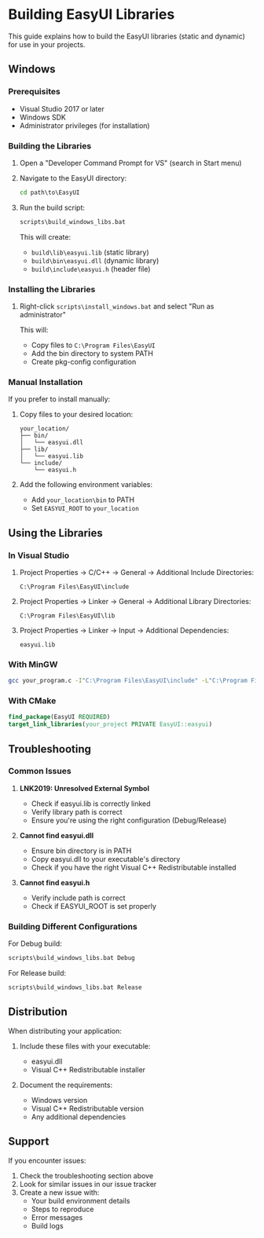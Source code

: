 # Building EasyUI Libraries

This guide explains how to build the EasyUI libraries (static and dynamic) for use in your projects.

## Windows

### Prerequisites

- Visual Studio 2017 or later
- Windows SDK
- Administrator privileges (for installation)

### Building the Libraries

1. Open a "Developer Command Prompt for VS" (search in Start menu)

2. Navigate to the EasyUI directory:
   ```cmd
   cd path\to\EasyUI
   ```

3. Run the build script:
   ```cmd
   scripts\build_windows_libs.bat
   ```

   This will create:
   - `build\lib\easyui.lib` (static library)
   - `build\bin\easyui.dll` (dynamic library)
   - `build\include\easyui.h` (header file)

### Installing the Libraries

1. Right-click `scripts\install_windows.bat` and select "Run as administrator"

   This will:
   - Copy files to `C:\Program Files\EasyUI`
   - Add the bin directory to system PATH
   - Create pkg-config configuration

### Manual Installation

If you prefer to install manually:

1. Copy files to your desired location:
   ```
   your_location/
   ├── bin/
   │   └── easyui.dll
   ├── lib/
   │   └── easyui.lib
   └── include/
       └── easyui.h
   ```

2. Add the following environment variables:
   - Add `your_location\bin` to PATH
   - Set `EASYUI_ROOT` to `your_location`

## Using the Libraries

### In Visual Studio

1. Project Properties → C/C++ → General → Additional Include Directories:
   ```
   C:\Program Files\EasyUI\include
   ```

2. Project Properties → Linker → General → Additional Library Directories:
   ```
   C:\Program Files\EasyUI\lib
   ```

3. Project Properties → Linker → Input → Additional Dependencies:
   ```
   easyui.lib
   ```

### With MinGW

```bash
gcc your_program.c -I"C:\Program Files\EasyUI\include" -L"C:\Program Files\EasyUI\lib" -leasyui -o your_program
```

### With CMake

```cmake
find_package(EasyUI REQUIRED)
target_link_libraries(your_project PRIVATE EasyUI::easyui)
```

## Troubleshooting

### Common Issues

1. **LNK2019: Unresolved External Symbol**
   - Check if easyui.lib is correctly linked
   - Verify library path is correct
   - Ensure you're using the right configuration (Debug/Release)

2. **Cannot find easyui.dll**
   - Ensure bin directory is in PATH
   - Copy easyui.dll to your executable's directory
   - Check if you have the right Visual C++ Redistributable installed

3. **Cannot find easyui.h**
   - Verify include path is correct
   - Check if EASYUI_ROOT is set properly

### Building Different Configurations

For Debug build:
```cmd
scripts\build_windows_libs.bat Debug
```

For Release build:
```cmd
scripts\build_windows_libs.bat Release
```

## Distribution

When distributing your application:

1. Include these files with your executable:
   - easyui.dll
   - Visual C++ Redistributable installer

2. Document the requirements:
   - Windows version
   - Visual C++ Redistributable version
   - Any additional dependencies

## Support

If you encounter issues:
1. Check the troubleshooting section above
2. Look for similar issues in our issue tracker
3. Create a new issue with:
   - Your build environment details
   - Steps to reproduce
   - Error messages
   - Build logs
